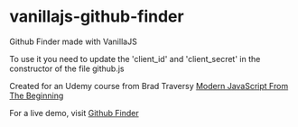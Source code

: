 # vanillajs-github-finder
Github Finder made with VanillaJS

To use it you need to update the 'client_id' and 'client_secret' in the constructor of the file github.js

Created for an Udemy course from Brad Traversy [Modern JavaScript From The Beginning](https://www.udemy.com/course/modern-javascript-from-the-beginning/)

For a live demo, visit [Github Finder](https://catena-github-finder.netlify.app/)
